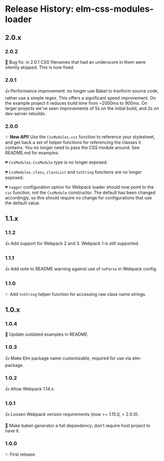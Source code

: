 # Release History: elm-css-modules-loader

## 2.0.x

### 2.0.2

🐛 Bug fix: in 2.0.1 CSS filenames that had an underscore in them were silently
skipped. This is now fixed.

### 2.0.1

👍 Performance improvement: no longer use Babel to tranform source code, rather
use a simple regex. This offers a significant speed improvement. On the example
project it reduces build time from ~2000ms to 900ms. On larger projects we've
seen improvements of 5s on the initial build, and 2s on dev-server rebuilds.

### 2.0.0

✨ **New API!** Use the `CssModules.css` function to reference your stylesheet,
and get back a set of helper functions for referencing the classes it contains.
You no longer need to pass the CSS module around. See README.md for examples.

💔 `CssModules.CssModule` type is no longer exposed.

💔 `CssModules.class`, `classList` and `toString` functions are no longer
exposed.

💔 `tagger` configuration option for Webpack loader should now point to the
`css` function, not the `CssModule` constructor. The default has been changed
accordingly, so this should require no change for configurations that use the
default value.

## 1.1.x

### 1.1.2

👍 Add support for Webpack 2 and 3. Webpack 1 is still supported.

### 1.1.1

👍 Add note to README warning against use of `noParse` in Webpack config.

### 1.1.0

✨ Add `toString` helper function for accessing raw class name strings.

## 1.0.x

### 1.0.4

🐛 Update outdated examples in README.

### 1.0.3

👍 Make Elm package name customizable, required for use via elm-package.

### 1.0.2

👍 Allow Webpack 1.14.x.

### 1.0.1

👍 Loosen Webpack version requirements (now >= 1.15.0, < 2.0.0).

🐛 Make babel-generator a full dependency; don’t require host project to have it.

### 1.0.0

✨ First release.
